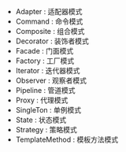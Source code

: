 - Adapter : 适配器模式
- Command : 命令模式
- Composite : 组合模式
- Decorator : 装饰者模式
- Facade : 门面模式
- Factory : 工厂模式
- Iterator : 迭代器模式
- Observer : 观察者模式
- Pipeline : 管道模式
- Proxy : 代理模式
- SingleTon : 单例模式
- State : 状态模式
- Strategy : 策略模式
- TemplateMethod : 模板方法模式